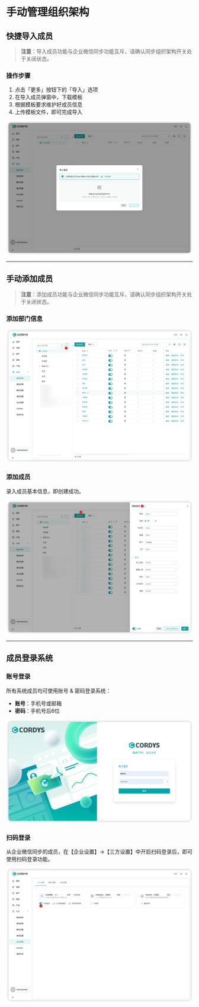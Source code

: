 # 手动管理组织架构

## 快捷导入成员

> **注意**：导入成员功能与企业微信同步功能互斥，请确认同步组织架构开关处于关闭状态。

### 操作步骤

1. 点击「更多」按钮下的「导入」选项
2. 在导入成员弹窗中，下载模板
3. 根据模板要求维护好成员信息
4. 上传模板文件，即可完成导入

![导入成员](../img/user_manual/import-members.png)

---

## 手动添加成员

> **注意**：添加成员功能与企业微信同步功能互斥，请确认同步组织架构开关处于关闭状态。

### 添加部门信息

![添加部门](../img/user_manual/add-department.png)

### 添加成员

录入成员基本信息，即创建成功。

![添加成员](../img/user_manual/add-member.png)

---

## 成员登录系统

### 账号登录

所有系统成员均可使用账号 & 密码登录系统：
- **账号**：手机号或邮箱
- **密码**：手机号后6位

![账号登录](../img/installation/login.png)

### 扫码登录

从企业微信同步的成员，在【企业设置】→【三方设置】中开启扫码登录后，即可使用扫码登录功能。

![扫码登录](../img/user_manual/qr-login.png)